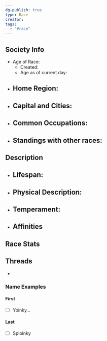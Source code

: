 ```yaml
---
dg-publish: true
type: Race
creator: 
tags:
  - "#race"
---
```

## Society Info
- Age of Race:
	- Created: 
	- Age as of current day: 
- Home Region:
	- 
- Capital and Cities:
	- 
- Common Occupations:
	- 
- Standings with other races:
	- 
## Description
- Lifespan:
	- 
- Physical Description:
	- 
- Temperament:
	- 
- Affinities
	- 
## Race Stats

## Threads
- 
### Name Examples
#### First
- [ ] Yoinky…
#### Last
- [ ] Sploinky